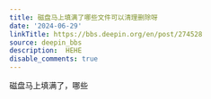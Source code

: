 ```yaml
---
title: 磁盘马上填满了哪些文件可以清理删除呀 
date: '2024-06-29'
linkTitle: https://bbs.deepin.org/en/post/274528
source: deepin_bbs
description:  HEHE 
disable_comments: true
---
```

磁盘马上填满了，哪些
